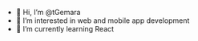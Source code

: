 - 👋 Hi, I’m @tGemara
- 👀 I’m interested in web and mobile app development
- 🌱 I’m currently learning React


<!---
tGemara/tGemara is a ✨ special ✨ repository because its `README.md` (this file) appears on your GitHub profile.
You can click the Preview link to take a look at your changes.
--->
